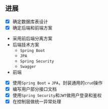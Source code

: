 ## 进展
- [x] 确定数据库表设计
- [x] 确定后端和前端方案
- 采用前后端分离方案
- 后端技术方案
	- `Spring Boot`
	- `JPA`
	- `Spring Security`
	- `Swagger`
- 前端
- [x] 使用`Spring Boot` + `JPA`，封装通用的`crud`操作
- [x] 编写用户部分接口文档
- [x] 使用`Spring Security`和`JWT`做用户登录和鉴权
- [x] 在控制层做统一异常处理 
<!--stackedit_data:
eyJoaXN0b3J5IjpbMTEyODA3ODUwXX0=
-->